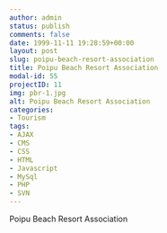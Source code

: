 ```yaml
---
author: admin
status: publish
comments: false
date: 1999-11-11 19:28:59+00:00
layout: post
slug: poipu-beach-resort-association
title: Poipu Beach Resort Association
modal-id: 55
projectID: 11
img: pbr-1.jpg
alt: Poipu Beach Resort Association
categories:
- Tourism
tags:
- AJAX
- CMS
- CSS
- HTML
- Javascript
- MySql
- PHP
- SVN
---
```

Poipu Beach Resort Association

